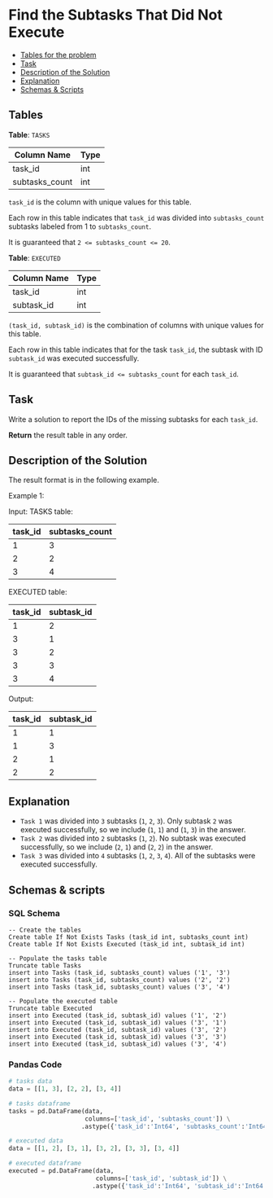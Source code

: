 # Find the Subtasks That Did Not Execute

- [Tables for the problem](#tables)
- [Task](#task)
- [Description of the Solution](#description-of-the-solution)
- [Explanation](#explanation)
- [Schemas & Scripts](#schemas--scripts)

## Tables 

**Table**: `TASKS`

| Column Name    | Type |
|----------------|------|
| task_id        | int  |
| subtasks_count | int  |

`task_id` is the column with unique values for this table.

Each row in this table indicates that `task_id` was divided into `subtasks_count` subtasks labeled 
from 1 to `subtasks_count`.

It is guaranteed that `2 <= subtasks_count <= 20`.

**Table**: `EXECUTED`

| Column Name | Type |
|-------------|------|
| task_id     | int  |
| subtask_id  | int  |

`(task_id, subtask_id)` is the combination of columns with unique values for this table.

Each row in this table indicates that for the task `task_id`, the subtask with ID 
`subtask_id` was executed successfully.

It is guaranteed that `subtask_id <= subtasks_count` for each `task_id`.

## Task

Write a solution to report the IDs of the missing subtasks for each `task_id`.

**Return** the result table in any order.

## Description of the Solution ##

The result format is in the following example.

Example 1:

Input: 
TASKS table:

| task_id | subtasks_count |
|---------|----------------|
| 1       | 3              |
| 2       | 2              |
| 3       | 4              |

EXECUTED table:

| task_id | subtask_id |
|---------|------------|
| 1       | 2          |
| 3       | 1          |
| 3       | 2          |
| 3       | 3          |
| 3       | 4          |

Output: 

| task_id | subtask_id |
|---------|------------|
| 1       | 1          |
| 1       | 3          |
| 2       | 1          |
| 2       | 2          |


## Explanation ##

- `Task 1` was divided into `3` subtasks (`1`, `2`, `3`). Only subtask `2` was executed successfully, 
so we include (`1`, `1`) and (`1`, `3`) in the answer.
- `Task 2` was divided into `2` subtasks (`1`, `2`). No subtask was executed successfully, 
so we include (`2`, `1`) and (`2`, `2`) in the answer.
- `Task 3` was divided into `4` subtasks (`1`, `2`, `3`, `4`). All of the subtasks were executed successfully.

## Schemas & scripts

### SQL Schema

```genericsql
-- Create the tables
Create table If Not Exists Tasks (task_id int, subtasks_count int)
Create table If Not Exists Executed (task_id int, subtask_id int)

-- Populate the tasks table    
Truncate table Tasks
insert into Tasks (task_id, subtasks_count) values ('1', '3')
insert into Tasks (task_id, subtasks_count) values ('2', '2')
insert into Tasks (task_id, subtasks_count) values ('3', '4')
    
-- Populate the executed table
Truncate table Executed
insert into Executed (task_id, subtask_id) values ('1', '2')
insert into Executed (task_id, subtask_id) values ('3', '1')
insert into Executed (task_id, subtask_id) values ('3', '2')
insert into Executed (task_id, subtask_id) values ('3', '3')
insert into Executed (task_id, subtask_id) values ('3', '4')
```

### Pandas Code

```python
# tasks data
data = [[1, 3], [2, 2], [3, 4]]

# tasks dataframe
tasks = pd.DataFrame(data, 
                     columns=['task_id', 'subtasks_count']) \
                    .astype({'task_id':'Int64', 'subtasks_count':'Int64'})

# executed data
data = [[1, 2], [3, 1], [3, 2], [3, 3], [3, 4]]

# executed dataframe
executed = pd.DataFrame(data, 
                        columns=['task_id', 'subtask_id']) \
                       .astype({'task_id':'Int64', 'subtask_id':'Int64'})
```